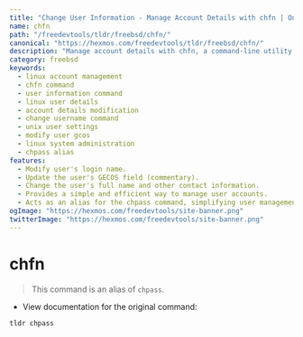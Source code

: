 ```yaml
---
title: "Change User Information - Manage Account Details with chfn | Online Free DevTools by Hexmos"
name: chfn
path: "/freedevtools/tldr/freebsd/chfn/"
canonical: "https://hexmos.com/freedevtools/tldr/freebsd/chfn/"
description: "Manage account details with chfn, a command-line utility for modifying user information.  Quickly update your username, GECOS field, and other account settings. Free online tool, no registration required."
category: freebsd
keywords:
  - linux account management
  - chfn command
  - user information command
  - linux user details
  - account details modification
  - change username command
  - unix user settings
  - modify user gcos
  - linux system administration
  - chpass alias
features:
  - Modify user's login name.
  - Update the user's GECOS field (commentary).
  - Change the user's full name and other contact information.
  - Provides a simple and efficient way to manage user accounts.
  - Acts as an alias for the chpass command, simplifying user management.
ogImage: "https://hexmos.com/freedevtools/site-banner.png"
twitterImage: "https://hexmos.com/freedevtools/site-banner.png"
---
```


# chfn

> This command is an alias of `chpass`.

- View documentation for the original command:

`tldr chpass`
